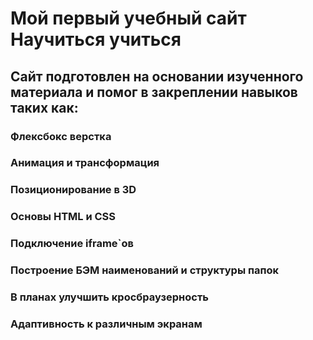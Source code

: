 # Мой первый учебный сайт Научиться учиться
## Сайт подготовлен на основании изученного материала и помог в закреплении навыков таких как:
### Флексбокс верстка
### Анимация и трансформация
### Позиционирование в 3D
### Основы HTML и CSS
### Подключение iframe`ов
### Построение БЭМ наименований и структуры папок

### В планах улучшить кросбраузерность
### Адаптивность к различным экранам

